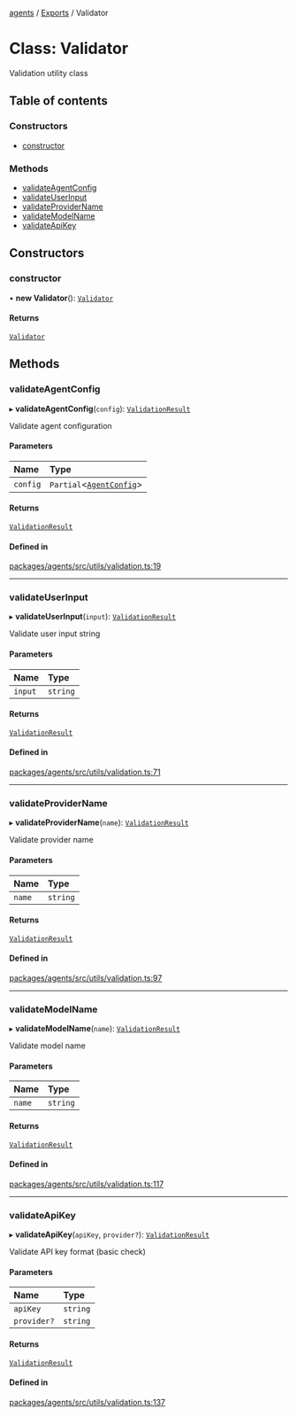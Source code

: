 <!-- 
 ⚠️  AUTO-GENERATED FILE - DO NOT EDIT MANUALLY
 This file is automatically generated by scripts/docs-generator.js
 To make changes, edit the source TypeScript files or update the generator script
-->

[agents](../../) / [Exports](../modules) / Validator

# Class: Validator

Validation utility class

## Table of contents

### Constructors

- [constructor](Validator#constructor)

### Methods

- [validateAgentConfig](Validator#validateagentconfig)
- [validateUserInput](Validator#validateuserinput)
- [validateProviderName](Validator#validateprovidername)
- [validateModelName](Validator#validatemodelname)
- [validateApiKey](Validator#validateapikey)

## Constructors

### constructor

• **new Validator**(): [`Validator`](Validator)

#### Returns

[`Validator`](Validator)

## Methods

### validateAgentConfig

▸ **validateAgentConfig**(`config`): [`ValidationResult`](../interfaces/ValidationResult)

Validate agent configuration

#### Parameters

| Name | Type |
| :------ | :------ |
| `config` | `Partial`\<[`AgentConfig`](../interfaces/AgentConfig)\> |

#### Returns

[`ValidationResult`](../interfaces/ValidationResult)

#### Defined in

[packages/agents/src/utils/validation.ts:19](https://github.com/woojubb/robota/blob/69cbf57340262bed3ca42ae6af241896c191a29c/packages/agents/src/utils/validation.ts#L19)

___

### validateUserInput

▸ **validateUserInput**(`input`): [`ValidationResult`](../interfaces/ValidationResult)

Validate user input string

#### Parameters

| Name | Type |
| :------ | :------ |
| `input` | `string` |

#### Returns

[`ValidationResult`](../interfaces/ValidationResult)

#### Defined in

[packages/agents/src/utils/validation.ts:71](https://github.com/woojubb/robota/blob/69cbf57340262bed3ca42ae6af241896c191a29c/packages/agents/src/utils/validation.ts#L71)

___

### validateProviderName

▸ **validateProviderName**(`name`): [`ValidationResult`](../interfaces/ValidationResult)

Validate provider name

#### Parameters

| Name | Type |
| :------ | :------ |
| `name` | `string` |

#### Returns

[`ValidationResult`](../interfaces/ValidationResult)

#### Defined in

[packages/agents/src/utils/validation.ts:97](https://github.com/woojubb/robota/blob/69cbf57340262bed3ca42ae6af241896c191a29c/packages/agents/src/utils/validation.ts#L97)

___

### validateModelName

▸ **validateModelName**(`name`): [`ValidationResult`](../interfaces/ValidationResult)

Validate model name

#### Parameters

| Name | Type |
| :------ | :------ |
| `name` | `string` |

#### Returns

[`ValidationResult`](../interfaces/ValidationResult)

#### Defined in

[packages/agents/src/utils/validation.ts:117](https://github.com/woojubb/robota/blob/69cbf57340262bed3ca42ae6af241896c191a29c/packages/agents/src/utils/validation.ts#L117)

___

### validateApiKey

▸ **validateApiKey**(`apiKey`, `provider?`): [`ValidationResult`](../interfaces/ValidationResult)

Validate API key format (basic check)

#### Parameters

| Name | Type |
| :------ | :------ |
| `apiKey` | `string` |
| `provider?` | `string` |

#### Returns

[`ValidationResult`](../interfaces/ValidationResult)

#### Defined in

[packages/agents/src/utils/validation.ts:137](https://github.com/woojubb/robota/blob/69cbf57340262bed3ca42ae6af241896c191a29c/packages/agents/src/utils/validation.ts#L137)
